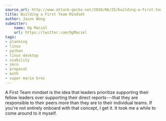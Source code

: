 ```yaml
---
source_url: http://www.attack-gecko.net/2018/06/25/building-a-first-team-mindset/
title: Building a First Team Mindset
author: Jason Wong
submitter:
    name: Og Maciel
    url: https://twitter.com/OgMaciel
tags:
- planning
- linux
- python
- linux desktop
- usability
- zero
- proposal
- math
- super mario bros
---
```


A First Team mindset is the idea that leaders prioritize supporting their fellow leaders over supporting their direct reports---that they are responsible to their peers more than they are to their individual teams. If you're not entirely onboard with that concept, I get it. It took me a while to come around to it myself.
